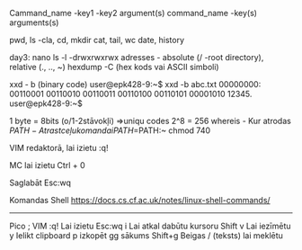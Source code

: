 Cammand_name -key1 -key2 argument(s)
command_name -key(s) arguments(s)

pwd, ls -cla, cd, mkdir
cat, tail, wc
date, history

day3:
nano
ls -l -drwxrwxrwx
adresses - absolute (/ -root directory), relative (., .., ~)
hexdump -C (hex kods vai ASCII simboli)
 
xxd - b (binary code)
user@epk428-9:~$ xxd -b abc.txt
00000000: 00110001 00110010 00110011 00110100 00110101 00001010  12345.
user@epk428-9:~$ 

1 byte = 8bits (o/1-2stāvokļi) =>uniqu codes  2^8 = 256 
whereis - Kur atrodas 
$PATH - Atrast ceļu komandai
PATH=$PATH:~
chmod 740


VIM redaktorā, lai izietu :q!

MC lai izietu Ctrl + 0  

Saglabāt Esc:wq

Komandas Shell
https://docs.cs.cf.ac.uk/notes/linux-shell-commands/

_________
Pico ; VIM
:q! Lai izietu
Esc:wq
i Lai atkal dabūtu kursoru
Shift v Lai iezīmētu
y Ielikt clipboard
p izkopēt
gg sākums 
Shift+g Beigas
/ (teksts) lai meklētu


 

